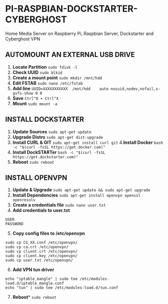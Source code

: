# PI-RASPBIAN-DOCKSTARTER-CYBERGHOST
Home Media Server on Raspberry Pi, Raspbian Server, Dockstarter and Cyberghost VPN

## AUTOMOUNT AN EXTERNAL USB DRIVE
1. **Locate Partition**
`sudo fdisk -l`
2. **Check UUID**
`sudo blkid`
3. **Create a mount point**
`sudo mkdir /mnt/hdd`
4. **Edit FSTAB**
`sudo nano /etc/fstab`
5. **Add line**
`UUID=XXXXXXXXXXX  /mnt/hdd    auto nosuid,nodev,nofail,x-gvfs-show 0 0`
6. **Save**
`Ctrl^O + Ctrl^X`
7. **Mount**
`sudo mount -a`

## INSTALL DOCKSTARTER
1. **Update Sources**
`sudo apt-get update`
2. **Upgrade Distro**
`sudo apt-get dist-upgrade`
3. **Install CURL & GIT**
`sudo apt-get install curl git`
4.**Install Docker**
`bash -c "$(curl -fsSL https://get.docker.com)"`
5. **Install DockSTARTer**
`bash -c "$(curl -fsSL https://get.dockstarter.com)"`
6. **Reboot**
`sudo reboot`

## INSTALL OPENVPN
1. **Update & Upgrade**
`sudo apt-get update && sudo apt-get upgrade`
2. **Install Dependencies**
`sudo apt-get install openvpn openssl openresolv`
3. **Create a credentials file**
`sudo nano user.txt`
4. **Add credentials to user.txt**
```
USER
PASSWORD
```
5. **Copy config files to /etc/openvpn**
```
sudo cp CG_XX.conf /etc/openvpn/
sudo cp ca.crt /etc/openvpn/
sudo cp client.crt /etc/openvpn/
sudo cp client.key /etc/openvpn/
sudo cp user.txt /etc/openvpn/
```
6. **Add VPN tun driver**
```
echo "iptable_mangle" | sudo tee /etc/modules-load.d/iptable_mangle.conf
echo "tun" | sudo tee /etc/modules-load.d/tun.conf
```
7. **Reboot***
`sudo reboot`
